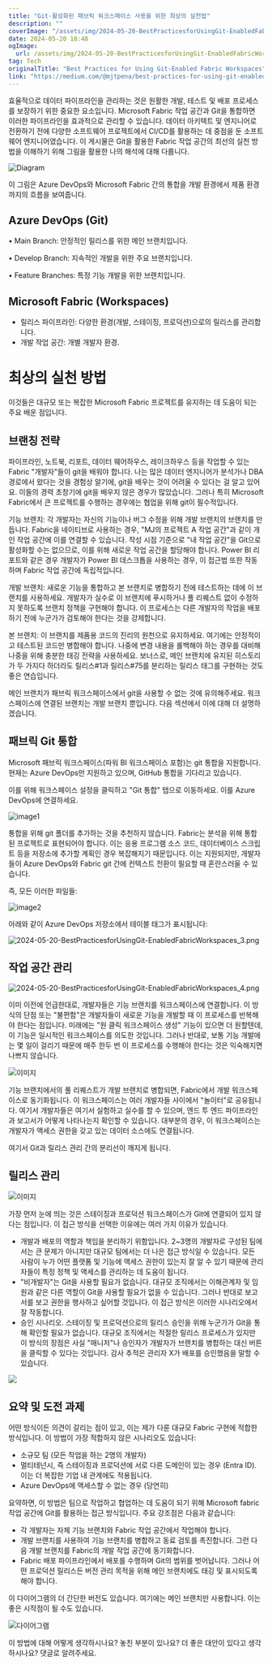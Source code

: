 ```yaml
---
title: "Git-활성화된 패브릭 워크스페이스 사용을 위한 최상의 실천법"
description: ""
coverImage: "/assets/img/2024-05-20-BestPracticesforUsingGit-EnabledFabricWorkspaces_0.png"
date: 2024-05-20 18:48
ogImage:
  url: /assets/img/2024-05-20-BestPracticesforUsingGit-EnabledFabricWorkspaces_0.png
tag: Tech
originalTitle: "Best Practices for Using Git-Enabled Fabric Workspaces"
link: "https://medium.com/@mjtpena/best-practices-for-using-git-enabled-fabric-workspaces-8bffd92d4bd5"
---
```


효율적으로 데이터 파이프라인을 관리하는 것은 원활한 개발, 테스트 및 배포 프로세스를 보장하기 위한 중요한 요소입니다. Microsoft Fabric 작업 공간과 Git을 통합하면 이러한 파이프라인을 효과적으로 관리할 수 있습니다. 데이터 아키텍트 및 엔지니어로 전환하기 전에 다양한 소프트웨어 프로젝트에서 CI/CD를 활용하는 데 중점을 둔 소프트웨어 엔지니어였습니다. 이 게시물은 Git을 활용한 Fabric 작업 공간의 최선의 실천 방법을 이해하기 위해 그림을 활용한 나의 해석에 대해 다룹니다.

![Diagram](/assets/img/2024-05-20-BestPracticesforUsingGit-EnabledFabricWorkspaces_0.png)

이 그림은 Azure DevOps와 Microsoft Fabric 간의 통합을 개발 환경에서 제품 환경까지의 흐름을 보여줍니다.

## Azure DevOps (Git)

<div class="content-ad"></div>

• Main Branch: 안정적인 릴리스를 위한 메인 브랜치입니다.

• Develop Branch: 지속적인 개발을 위한 주요 브랜치입니다.

• Feature Branches: 특정 기능 개발을 위한 브랜치입니다.

## Microsoft Fabric (Workspaces)

<div class="content-ad"></div>

- 릴리스 파이프라인: 다양한 환경(개발, 스테이징, 프로덕션)으로의 릴리스를 관리합니다.
- 개발 작업 공간: 개별 개발자 환경.

# 최상의 실천 방법

이것들은 대규모 또는 복잡한 Microsoft Fabric 프로젝트를 유지하는 데 도움이 되는 주요 배운 점입니다.

## 브랜칭 전략

<div class="content-ad"></div>

파이프라인, 노트북, 리포트, 데이터 웨어하우스, 레이크하우스 등을 작업할 수 있는 Fabric "개발자"들이 git을 배워야 합니다. 나는 많은 데이터 엔지니어가 분석가나 DBA 경로에서 왔다는 것을 경험상 알기에, git을 배우는 것이 어려울 수 있다는 걸 알고 있어요. 이들의 경력 초창기에 git을 배우지 않은 경우가 많았습니다. 그러나 특히 Microsoft Fabric에서 큰 프로젝트를 수행하는 경우에는 협업을 위해 git이 필수적입니다.

기능 브랜치: 각 개발자는 자신의 기능이나 버그 수정을 위해 개발 브랜치의 브랜치를 만듭니다. Fabric을 네이티브로 사용하는 경우, "MJ의 프로젝트 A 작업 공간"과 같이 개인 작업 공간에 이를 연결할 수 있습니다. 작성 시점 기준으로 "내 작업 공간"을 Git으로 활성화할 수는 없으므로, 이를 위해 새로운 작업 공간을 할당해야 합니다. Power BI 리포트와 같은 경우 개발자가 Power BI 데스크톱을 사용하는 경우, 이 접근법 또한 작동하며 Fabric 작업 공간에 독립적입니다.

개발 브랜치: 새로운 기능을 통합하고 본 브랜치로 병합하기 전에 테스트하는 데에 이 브랜치를 사용하세요. 개발자가 실수로 이 브랜치에 푸시하거나 풀 리퀘스트 없이 수정하지 못하도록 브랜치 정책을 구현해야 합니다. 이 프로세스는 다른 개발자의 작업을 배포하기 전에 누군가가 검토해야 한다는 것을 강제합니다.

본 브랜치: 이 브랜치를 제품용 코드의 진리의 원천으로 유지하세요. 여기에는 안정적이고 테스트된 코드만 병합해야 합니다. 나중에 변경 내용을 롤백해야 하는 경우를 대비해 나중을 위해 충분한 태깅 전략을 사용하세요. 보너스로, 메인 브랜치에 유지된 히스토리가 두 가지다 하더라도 릴리스#1과 릴리스#75를 분리하는 릴리스 태그를 구현하는 것도 좋은 연습입니다.

<div class="content-ad"></div>

메인 브랜치가 패브릭 워크스페이스에서 git을 사용할 수 없는 것에 유의해주세요. 워크스페이스에 연결된 브랜치는 개발 브랜치 뿐입니다. 다음 섹션에서 이에 대해 더 설명하겠습니다.

## 패브릭 Git 통합

Microsoft 패브릭 워크스페이스(파워 BI 워크스페이스 포함)는 git 통합을 지원합니다. 현재는 Azure DevOps만 지원하고 있으며, GitHub 통합을 기다리고 있습니다.

이를 위해 워크스페이스 설정을 클릭하고 "Git 통합" 탭으로 이동하세요. 이를 Azure DevOps에 연결하세요.

<div class="content-ad"></div>

![image1](/assets/img/2024-05-20-BestPracticesforUsingGit-EnabledFabricWorkspaces_1.png)

통합을 위해 git 폴더를 추가하는 것을 추천하지 않습니다. Fabric는 분석을 위해 통합된 프로젝트로 표현되어야 합니다. 이는 응용 프로그램 소스 코드, 데이터베이스 스크립트 등을 저장소에 추가할 계획인 경우 복잡해지기 때문입니다. 이는 지원되지만, 개발자들이 Azure DevOps와 Fabric git 간에 컨텍스트 전환이 필요할 때 혼란스러울 수 있습니다.

즉, 모든 이러한 파일들:

![image2](/assets/img/2024-05-20-BestPracticesforUsingGit-EnabledFabricWorkspaces_2.png)

<div class="content-ad"></div>

아래와 같이 Azure DevOps 저장소에서 테이블 태그가 표시됩니다:

![2024-05-20-BestPracticesforUsingGit-EnabledFabricWorkspaces_3.png](/assets/img/2024-05-20-BestPracticesforUsingGit-EnabledFabricWorkspaces_3.png)

## 작업 공간 관리

![2024-05-20-BestPracticesforUsingGit-EnabledFabricWorkspaces_4.png](/assets/img/2024-05-20-BestPracticesforUsingGit-EnabledFabricWorkspaces_4.png)

<div class="content-ad"></div>

이미 이전에 언급한대로, 개발자들은 기능 브랜치를 워크스페이스에 연결합니다. 이 방식의 단점 또는 "불편함"은 개발자들이 새로운 기능을 개발할 때 이 프로세스를 반복해야 한다는 점입니다. 미래에는 "원 클릭 워크스페이스 생성" 기능이 있으면 더 원할텐데, 이 기능은 일시적인 워크스페이스를 의도한 것입니다. 그러나 반대로, 보통 기능 개발에는 몇 일이 걸리기 때문에 매주 한두 번 이 프로세스를 수행해야 한다는 것은 익숙해지면 나쁘지 않습니다.

![이미지](/assets/img/2024-05-20-BestPracticesforUsingGit-EnabledFabricWorkspaces_5.png)

기능 브랜치에서의 풀 리퀘스트가 개발 브랜치로 병합되면, Fabric에서 개발 워크스페이스로 동기화됩니다. 이 워크스페이스는 여러 개발자들 사이에서 "놀이터"로 공유됩니다. 여기서 개발자들은 여기서 실험하고 실수를 할 수 있으며, 엔드 투 엔드 파이프라인과 보고서가 어떻게 나타나는지 확인할 수 있습니다. 대부분의 경우, 이 워크스페이스는 개발자가 액세스 권한을 갖고 있는 데이터 소스에도 연결됩니다.

여기서 Git과 릴리스 관리 간의 분리선이 깨지게 됩니다.

<div class="content-ad"></div>

## 릴리스 관리

![이미지](/assets/img/2024-05-20-BestPracticesforUsingGit-EnabledFabricWorkspaces_6.png)

가장 먼저 눈에 띄는 것은 스테이징과 프로덕션 워크스페이스가 Git에 연결되어 있지 않다는 점입니다. 이 접근 방식을 선택한 이유에는 여러 가지 이유가 있습니다.

- 개발과 배포의 역할과 책임을 분리하기 위함입니다. 2~3명의 개발자로 구성된 팀에서는 큰 문제가 아니지만 대규모 팀에서는 더 나은 접근 방식일 수 있습니다. 모든 사람이 누가 어떤 플랫폼 및 기능에 액세스 권한이 있는지 잘 알 수 있기 때문에 관리자들이 특정 정책 및 액세스를 관리하는 데 도움이 됩니다.
- "비개발자"는 Git을 사용할 필요가 없습니다. 대규모 조직에서는 이해관계자 및 임원과 같은 다른 역할이 Git을 사용할 필요가 없을 수 있습니다. 그러나 반대로 보고서를 보고 권한을 행사하고 싶어할 것입니다. 이 접근 방식은 이러한 시나리오에서 잘 작동합니다.
- 승인 시나리오. 스테이징 및 프로덕션으로의 릴리스 승인을 위해 누군가가 Git을 통해 확인할 필요가 없습니다. 대규모 조직에서는 적절한 릴리스 프로세스가 있지만 이 방식의 장점은 사실 "매니저"나 승인자가 개발자가 브랜치를 병합하는 대신 버튼을 클릭할 수 있다는 것입니다. 감사 추적은 관리자 X가 배포를 승인했음을 말할 수 있습니다.

<div class="content-ad"></div>

<img src="/assets/img/2024-05-20-BestPracticesforUsingGit-EnabledFabricWorkspaces_7.png" />

## 요약 및 도전 과제

어떤 방식이든 의견이 갈리는 점이 있고, 이는 제가 다룬 대규모 Fabric 구현에 적합한 방식입니다. 이 방법이 가장 적합하지 않은 시나리오도 있습니다:

- 소규모 팀 (모든 작업을 하는 2명의 개발자)
- 멀티테넌시, 즉 스테이징과 프로덕션에 서로 다른 도메인이 있는 경우 (Entra ID). 이는 더 복잡한 기업 내 관계에도 적용됩니다.
- Azure DevOps에 액세스할 수 없는 경우 (당연히)

<div class="content-ad"></div>

요약하면, 이 방법은 팀으로 작업하고 협업하는 데 도움이 되기 위해 Microsoft fabric 작업 공간에 Git를 활용하는 접근 방식입니다. 주요 강조점은 다음과 같습니다:

- 각 개발자는 자체 기능 브랜치와 Fabric 작업 공간에서 작업해야 합니다.
- 개발 브랜치를 사용하여 기능 브랜치를 병합하고 동료 검토를 촉진합니다. 그런 다음 개발 브랜치를 Fabric의 개발 작업 공간에 동기화합니다.
- Fabric 배포 파이프라인에서 배포를 수행하며 Git의 범위를 벗어납니다. 그러나 어떤 프로덕션 릴리스든 버전 관리 목적을 위해 메인 브랜치에도 태깅 및 표시되도록 해야 합니다.

이 다이어그램의 더 간단한 버전도 있습니다. 여기에는 메인 브랜치만 사용합니다. 이는 좋은 시작점이 될 수도 있습니다.

![다이어그램](/assets/img/2024-05-20-BestPracticesforUsingGit-EnabledFabricWorkspaces_8.png)

<div class="content-ad"></div>

이 방법에 대해 어떻게 생각하시나요? 놓친 부분이 있나요? 더 좋은 대안이 있다고 생각하시나요? 댓글로 알려주세요.
